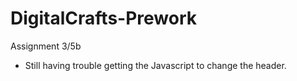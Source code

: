 # DigitalCrafts-Prework
Assignment 3/5b


- Still having trouble getting the Javascript to change the header.
